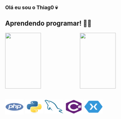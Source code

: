 
### Olá eu sou o Thiag0 💀

## Aprendendo programar! 🧛‍♂️
<img height="180em" width="48%" src="https://github-readme-stats.vercel.app/api?username=thiag0-dot&show_icons=true&theme=tokyonight" data-canonical-src="https://github-readme-stats.vercel.app/api?username=thiag0-dot&amp;show_icons=true&amp;theme=tokyonight&amp;include_all_commits=true&amp;count_private=true" style="max-width: 100%;"/><img height="180em" width="48%" src="https://github-readme-stats.vercel.app/api/top-langs/?username=thiag0-dot&amp;layout=compact&amp;langs_count=7&amp;theme=tokyonight" data-canonical-src="https://github-readme-stats.vercel.app/api/top-langs/?username=thiag0-dot&amp;layout=compact&amp;langs_count=7&amp;theme=tokyonight" style="max-width: 
 100%;"/>
</br>
<div style="display: inline_block"></br>
    <img align="center" alt="html5" height="50" width="60" src="https://github.com/devicons/devicon/blob/master/icons/php/php-plain.svg" />
    <img align="center" alt="html5" height="45" width="60" src="https://github.com/devicons/devicon/blob/master/icons/python/python-original.svg" />
    <img align="center" alt="html5" height="45" width="60" src="https://github.com/devicons/devicon/blob/master/icons/mysql/mysql-plain.svg" />
    <img align="center" alt="html5" height="45" width="60" src="https://github.com/devicons/devicon/blob/master/icons/csharp/csharp-plain.svg" />
    <img align="center" alt="html5" height="45" width="60" src="https://github.com/devicons/devicon/blob/master/icons/xamarin/xamarin-original.svg" />
    
    
</div>

